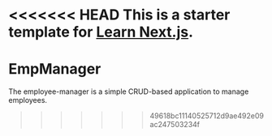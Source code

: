 <<<<<<< HEAD
This is a starter template for [Learn Next.js](https://nextjs.org/learn).
=======
# EmpManager
The employee-manager is a simple CRUD-based application to manage employees. 
>>>>>>> 49618bc11140525712d9ae492e09ac247503234f
